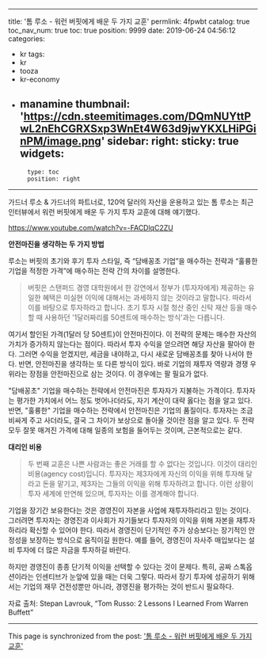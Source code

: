 
---
title: '톰 루소 - 워런 버핏에게 배운 두 가지 교훈'
permlink: 4fpwbt
catalog: true
toc_nav_num: true
toc: true
position: 9999
date: 2019-06-24 04:56:12
categories:
- kr
tags:
- kr
- tooza
- kr-economy
- manamine
thumbnail: 'https://cdn.steemitimages.com/DQmNUYttPwL2nEhCGRXSxp3WnEt4W63d9jwYKXLHiPGinPM/image.png'
sidebar:
    right:
        sticky: true
widgets:
    -
        type: toc
        position: right
---


가드너 루소 & 가드너의 파트너로, 120억 달러의 자산을 운용하고 있는 톰 루소는 최근 인터뷰에서 워런 버핏에게 배운 두 가지 투자 교훈에 대해 얘기했다.

https://www.youtube.com/watch?v=-FACDlqC2ZU

**안전마진을 생각하는 두 가지 방법**

루소는 버핏의 초기와 후기 투자 스타일, 즉 “담배꽁초 기업”을 매수하는 전략과 “훌륭한 기업을 적정한 가격”에 매수하는 전략 간의 차이를 설명한다.

>버핏은 스탠퍼드 경영 대학원에서 한 강연에서 정부가 (투자자에게) 제공하는 유일한 혜택은 미실현 이익에 대해서는 과세하지 않는 것이라고 말합니다. 따라서 이를 바탕으로 투자하라고 합니다. 초기 투자 시절 청산 중인 신탁 재산 등을 매수할 때 사용하던 '1달러짜리를 50센트에 매수하는 방식'과는 다릅니다.

여기서 할인된 가격(1달러 당 50센트)이 안전마진이다. 이 전략의 문제는 매수한 자산의 가치가 증가하지 않는다는 점이다. 따라서 투자 수익을 얻으려면 해당 자산을 팔아야 한다. 그러면 수익을 얻겠지만, 세금을 내야하고, 다시 새로운 담배꽁초를 찾아 나서야 한다. 반면, 안전마진을 생각하는 또 다른 방식이 있다. 바로 기업의 재투자 역량과 경쟁 우위라는 장점을 안전마진으로 삼는 것이다. 이 경우에는 팔 필요가 없다.​

"담배꽁초" 기업을 매수하는 전략에서 안전마진은 투자자가 지불하는 가격이다. 투자자는 평가한 가치에서 어느 정도 벗어나더라도, 자기 계산이 대략 옳다는 점을 알고 있다. 반면, "훌륭한" 기업을 매수하는 전략에서 안전마진은 기업의 품질이다. 투자자는 조금 비싸게 주고 사더라도, 결국 그 차이가 보상으로 돌아올 것이란 점을 알고 있다. 두 전략 모두 잘못 매겨진 가격에 대해 일종의 보험을 들어두는 것이며, 근본적으로는 같다.​

**대리인 비용**

>두 번째 교훈은 나쁜 사람과는 좋은 거래를 할 수 없다는 것입니다. 이것이 대리인 비용(agency cost)입니다. 투자자는 제3자에게 자신의 이익을 위해 투자해 달라고 돈을 맡기고, 제3자는 그들의 이익을 위해 투자하려고 합니다. 이런 상황이 투자 세계에 만연해 있으며, 투자자는 이를 경계해야 합니다.

기업을 장기간 보유한다는 것은 경영진이 자본을 사업에 재투자하리라고 믿는 것이다. 그러려면 투자자는 경영진과 이사회가 자기들보다 투자자의 이익을 위해 자본을 재투자하리라 확신할 수 있어야 한다. 따라서 경영진이 단기적인 주가 상승보다는 장기적인 안정성을 보장하는 방식으로 움직이길 원한다. 예를 들어, 경영진이 자사주 매입보다는 설비 투자에 더 많은 자금을 투자하길 바란다.​

하지만 경영진이 종종 단기적 이익을 선택할 수 있다는 것이 문제다. 특히, 공짜 스톡옵션이라는 인센티브가 눈앞에 있을 때는 더욱 그렇다. 따라서 장기 투자에 성공하기 위해서는 기업의 재무 건전성뿐만 아니라, 경영진을 평가하는 것이 반드시 필요하다.​

자료 출처: Stepan Lavrouk, “Tom Russo: 2 Lessons I Learned From Warren Buffett”

- - -

This page is synchronized from the post: ['톰 루소 - 워런 버핏에게 배운 두 가지 교훈'](https://steemit.com/@pius.pius/4fpwbt)
